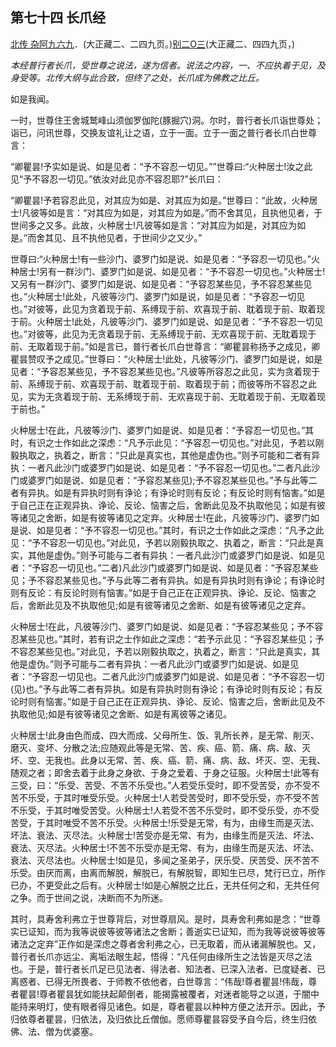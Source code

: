 ## 第七十四 长爪经

[北传 杂阿九六九](https://github.com/gwsice/buddhism/blob/master/%E6%97%A9%E6%9C%9F/%E6%9D%82%E9%98%BF%E5%90%AB%E7%BB%8F/34.md#chang-zhua-jing)．(大正藏二、二四九页。)[别二O三](https://github.com/gwsice/buddhism/blob/master/%E6%97%A9%E6%9C%9F/%E6%9D%82%E9%98%BF%E5%90%AB%E7%BB%8F/%E5%88%AB%E8%AF%91%E6%9D%82%E9%98%BF%E5%90%AB%E7%BB%8F/10.md#203)(大正藏二、四四九页，)

*本经普行者长爪，受世尊之说法，遂为信者。说法之内容，一、不应执着于见，及身受等。北传大纲与此合致，但终了之处，长爪成为佛教之比丘。*

如是我闻。

一时，世尊住王舍城鹫峰山须伽罗伽陀(豚掘穴)洞。尔时，普行者长爪诣世尊处；诣已，问讯世尊，交换友谊礼让之语，立于一面。立于一面之普行者长爪白世尊言：

“卿瞿昙!予实如是说、如是见者：“予不容忍一切见。””世尊曰:“火种居士!汝之此见“予不容忍一切见。”依汝对此见亦不容忍耶?”长爪曰：

“卿瞿昙!予若容忍此见，对其应为如是、对其应为如是。”世尊曰：“此故，火种居士!凡彼等如是言：“对其应为如是，对其应为如是。”而不舍其见，且执他见者，于世间多之又多。此故，火种居士!凡彼等如是言：“对其应为如是，对其应为如是。”而舍其见、且不执他见者，于世间少之又少。”

世尊曰:“火种居士!有一些沙门、婆罗门如是说、如是见者：“予容忍一切见也。”火种居士!另有一群沙门、婆罗门如是说、如是见者：“予不容忍一切见也。”火种居士!又另有一群沙门、婆罗门如是说、如是见者：“予容忍某些见，予不容忍某些见也。”火种居士!此处，凡彼等沙门、婆罗门如是说，如是见者：“予容忍一切见也。”对彼等，此见为贪着现于前、系缚现于前、欢喜现于前、耽着现于前、取着现于前。火种居士!此处，凡彼等沙门、婆罗门如是说、如是见者：“予不容忍一切见也。”对彼等，此见为无贪着现于前、无系缚现于前、无欢喜现于前、无耽着现于前、无取着现于前。”如是言已，普行者长爪白世尊言：“卿瞿昙称扬予之成见，卿瞿昙赞叹予之成见。”世尊曰：“火种居士!此处，凡彼等沙门、婆罗门如是说，如是见者：“予容忍某些见，予不容忍某些见也。”凡彼等所容忍之此见，实为贪着现于前、系缚现于前、欢喜现于前、耽着现于前、取着现于前；而彼等所不容忍之此见，实为无贪着现于前、无系缚现于前、无欢喜现于前、无耽着现于前、无取着现于前也。”

火种居士!在此，凡彼等沙门、婆罗门如是说、如是见者：“予容忍一切见也。”其时，有识之士作如此之深虑：“凡予示此见：“予容忍一切见也。”对此见，予若以刚毅执取之，执着之，断言：“只此是真实也，其他是虚伪也。”则予可能和二者有异执：一者凡此沙门或婆罗门如是说、如是见者：“予不容忍一切见也。”二者凡此沙门或婆罗门如是说、如是见者：“予容忍某些见);予不容忍某些见也。”予与此等二者有异执。如是有异执时则有诤论；有诤论时则有反论；有反论时则有恼害。”如是于自己正在正观异执、诤论、反论、恼害之后，舍断此见及不执取他见；如是有彼等诸见之舍断，如是有彼等诸见之定弃。火种居士!在此，凡彼等沙门、婆罗门如是说、如是见者：“予不容忍一切见也。”其时，有识之士作如此之深虑：“凡予之此见：“予不容忍一切见也。”对此见，予若以刚毅执取之、执着之，断言：“只此是真实，其他是虚伪。”则予可能与二者有异执：一者凡此沙门或婆罗门如是说、如是见者：“予容忍一切见也。”二者)凡此沙门或婆罗门如是说、如是见者：“予容忍某些见；予不容忍某些见也。”予与此等二者有异执。如是有异执时则有诤论；有诤论时则有反论：有反论时则有恼害。”如是于自己正在正观异执、诤论、反论、恼害之后，舍断此见及不执取他见;如是有彼等诸见之舍断、如是有彼等诸见之定弃。

火种居士!在此，凡彼等沙门、婆罗门如是说、如是见者：“予容忍某些见；予不容忍某些见也。”其时，若有识之士作如此之深虑：“若予示此见：“予容忍某些见；予不容忍某些见也。”对此见，予若以刚毅执取之，执着之，断言：“只此是真实，其他是虚伪。”则予可能与二者有异执：一者凡此沙门或婆罗门如是说、如是见者：“予容忍一切见也。二者凡此沙门或婆罗门如是说、如是见者：“予不容忍一切(见)也。”予与此等二者有异执。如是有异执时则有诤论；有诤论时则有反论；有反论时则有恼害。”如是于自己正在正观异执、诤论、反论、恼害之后，舍断此见及不执取他见;如是有彼等诸见之舍断、如是有离彼等之诸见。

火种居士!此身由色而成、四大而成、父母所生、饭、乳所长养，是无常、削灭、磨灭、变坏、分散之法;应随观此等是无常、苦、疾、癌、箭、痛、病、敌、灭坏、空、无我也。此身以无常、苦、疾、癌、箭、痛、病、敌、坏灭、空、无我、随观之者；即舍去着于此身之身欲、于身之爱着、于身之征服。火种居士!此等有三受，曰：“乐受、苦受、不苦不乐受也。”人若受乐受时，即不受苦受，亦不受不苦不乐受，于其时唯受乐受。火种居士!人若受苦受时，即不受乐受，亦不受不苦不乐受，于其时唯受苦受。火种居士!人若受不苦不乐受时，即不受乐受，亦不受苦受，于其时唯受不苦不乐受。火种居士!乐受是无常，有为，由缘生而是灭法、坏法、衰法、灭尽法。火种居士!苦受亦是无常、有为，由缘生而是灭法、坏法、衰法、灭尽法。火种居士!不苦不乐受亦是无常、有为，由缘生而是灭法、坏法、衰法、灭尽法也。火种居士!如是见，多闻之圣弟子，厌乐受、厌苦受、厌不苦不乐受。由厌而离，由离而解脱，解脱已，有解脱智，即知生已尽，梵行已立，所作已办，不更受此之后有。火种居士!如是心解脱之比丘，无共任何之和，无共任何之争。而于世间之说，决断而不为所迷。

其时，具寿舍利弗立于世尊背后，对世尊扇风。是时，具寿舍利弗如是念：“世尊实已证知，而为我等说彼等彼等诸法之舍断；善逝实已证知，而为我等说彼等彼等诸法之定弃”正作如是深虑之尊者舍利弗之心，已无取着，而从诸漏解脱也。又，普行者长爪亦远尘、离垢法眼生起，悟得：“凡任何由缘所生之法皆是灭尽之法也。于是，普行者长爪足已见法者、得法者、知法者、已深入法者、已度疑者、已离惑者、已得无所畏者、于师教不依他者，白世尊言：“伟哉!尊者瞿昙!伟哉，尊者瞿昙!尊者瞿昙犹如能扶起颠倒者，能揭露被覆者，对迷者能导之以道，于闇中能持来明灯，使有眼者得见诸色。如是，尊者瞿昙以种种方便之法开示。因此，予归依尊者瞿昙，归依法，及归依比丘僧伽。愿师尊瞿昙容受予自今后，终生归依佛、法、僧为优婆塞。
